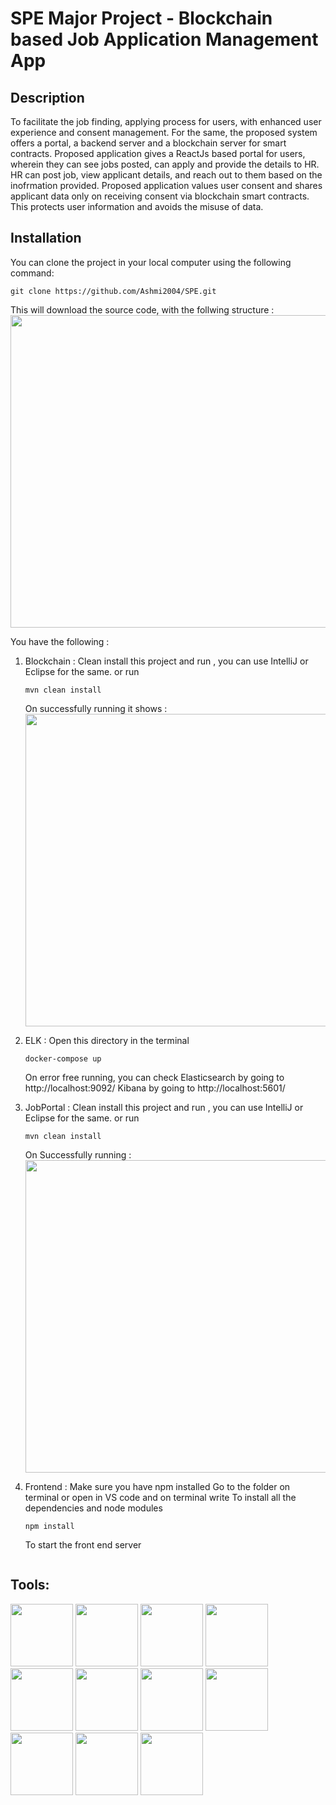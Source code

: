 # SPE Major Project - Blockchain based Job Application Management App

## Description

To facilitate the job finding, applying process for users, with enhanced user experience and consent management. For the same, the proposed system offers a portal, a backend server and a blockchain server for smart contracts. 
Proposed application gives a ReactJs based portal for users, wherein they can see jobs posted, can apply and provide the details to HR. HR can post job, view applicant details, and reach out to them based on the inofrmation provided. 
Proposed application values user consent and shares applicant data only on receiving consent via blockchain smart contracts. This protects user information and avoids the misuse of data. 

## Installation 
You can clone the project in your local computer using the following command: 
```
git clone https://github.com/Ashmi2004/SPE.git

```
This will download the source code, with the follwing structure : 
<img src="https://github.com/Ashmi2004/SPE/assets/54304633/ed172071-f2db-4b92-a625-8667d4978f61" width="700" height="500">

You have the following : 
1. Blockchain :
   Clean install this project and run , you can use IntelliJ or Eclipse for the same.
   or run
   ```
   mvn clean install
   
   ```

   On successfully running it shows :
   <img src="https://github.com/Ashmi2004/SPE/assets/54304633/c5a6161c-ab7d-4359-84d6-c293ab0ee171" width="700" height="500" >

3. ELK :
   Open this directory in the terminal
    ```
   docker-compose up
    
    ```
   On error free running, you can check
   Elasticsearch by going to http://localhost:9092/
   Kibana by going to http://localhost:5601/
   
5. JobPortal :
   Clean install this project and run , you can use IntelliJ or Eclipse for the same.
   or run
   ```
   mvn clean install

   ```
   On Successfully running :
   <img src="https://github.com/Ashmi2004/SPE/assets/54304633/41b62d33-54f5-434f-af9c-64d25f5da007" width="700" height="500">

7. Frontend :
   Make sure you have npm installed
   Go to the folder on terminal or open in VS code and on terminal write
   To install all the dependencies and node modules
   ```
   npm install

   ```
   To start the front end server
   ```npm start
   ```





## Tools: 
<img src="https://github.com/Ashmi2004/SPE/assets/54304633/04a79765-1f08-402e-9c2a-213cf4cfa326" width="100" height="100"/>
<img src="https://github.com/Ashmi2004/SPE/assets/54304633/5110e3aa-07ce-4419-ab21-f78bc4f578df" width="100" height="100"/>
<img src="https://github.com/Ashmi2004/SPE/assets/54304633/aa81f1b0-d437-47b5-a8e5-93cc010cc32a" width="100" height="100"/>
<img src="https://github.com/Ashmi2004/SPE/assets/54304633/60de5e1c-ae13-42d3-9269-4ee29ec0ef3d" width="100" height="100"/>
<img src="https://github.com/Ashmi2004/SPE/assets/54304633/934f881a-9c45-46ec-8eb9-01d4b6754fb8" width="100" height="100"/>
<img src="https://github.com/Ashmi2004/SPE/assets/54304633/b59816fe-583b-4418-a188-17fed9f9d7dd" width="100" height="100"/>
<img src="https://github.com/Ashmi2004/SPE/assets/54304633/1bb6532b-6505-4944-9999-4874e238f2a1" width="100" height="100"/>
<img src="https://github.com/Ashmi2004/SPE/assets/54304633/bebcbd1a-673e-447a-86e0-bd421741ecd2" width="100" height="100"/>
<img src="https://github.com/Ashmi2004/SPE/assets/54304633/da6cb022-a930-4db2-be4b-e32ed150490a" width="100" height="100"/>
<img src="https://github.com/Ashmi2004/SPE/assets/54304633/592d1ed8-3ec5-484a-aeb0-f35af9b5133e" width="100" height="100"/>
<img src="https://github.com/Ashmi2004/SPE/assets/54304633/4f5018a2-57fa-41c2-a6f5-8177c5cd2afe" width="100" height="100"/>

 

